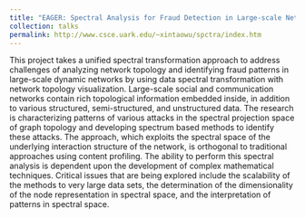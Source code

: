 ```yaml
---
title: "EAGER: Spectral Analysis for Fraud Detection in Large-scale Networks "
collection: talks
permalink: http://www.csce.uark.edu/~xintaowu/spctra/index.htm
---
```



This project takes a unified spectral transformation approach to address challenges of analyzing network topology and identifying fraud patterns in large-scale dynamic networks by using data spectral transformation with network topology visualization. Large-scale social and communication networks contain rich topological information embedded inside, in addition to various structured, semi-structured, and unstructured data. The research is characterizing patterns of various attacks in the spectral projection space of graph topology and developing spectrum based methods to identify these attacks. The approach, which exploits the spectral space of the underlying interaction structure of the network, is orthogonal to traditional approaches using content profiling. The ability to perform this spectral analysis is dependent upon the development of complex mathematical techniques. Critical issues that are being explored include the scalability of the methods to very large data sets, the determination of the dimensionality of the node representation in spectral space, and the interpretation of patterns in spectral space.
